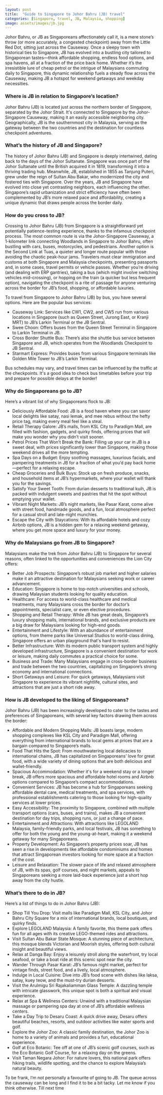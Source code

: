 ```yaml
---
layout: post
title:  "Guide to Singapore to Johor Bahru (JB) travel"
categories: [Singapore, travel, JB, Malaysia, shopping]
image: assets/images/jb.jpg
---
```


Johor Bahru, or JB as Singaporeans affectionately call it, is a mere stone’s throw (or more accurately, a congested checkpoint) away from the Little Red Dot, sitting just across the Causeway. Once a sleepy town with historical ties to Singapore, JB has evolved into a bustling city tailored to Singaporean tastes—think affordable shopping, endless food options, and spa havens, all at a fraction of the price back home. Whether it’s the irresistible lure of cheap petrol or the intrigue of Malaysians commuting daily to Singapore, this dynamic relationship fuels a steady flow across the Causeway, making JB a hotspot for weekend getaways and weekday necessities.

### Where is JB in relation to Singapore’s location?

Johor Bahru (JB) is located just across the northern border of Singapore, separated by the Johor Strait. It's connected to Singapore by the Johor-Singapore Causeway, making it an easily accessible neighboring city. Geographically, JB is the southernmost city in Malaysia, serving as the gateway between the two countries and the destination for countless checkpoint adventures.

### What’s the history of JB and Singapore?

The history of Johor Bahru (JB) and Singapore is deeply intertwined, dating back to the days of the Johor Sultanate. Singapore was once part of the Johor Sultanate until the British acquired it in 1819, transforming it into a thriving trading hub. Meanwhile, JB, established in 1855 as Tanjung Puteri, grew under the reign of Sultan Abu Bakar, who modernized the city and fostered ties with Singapore. Over the years, JB and Singapore have evolved into close yet contrasting neighbors, each influencing the other. Singapore’s rapid urbanization and strict efficiency have often been complemented by JB’s more relaxed pace and affordability, creating a unique dynamic that draws people across the border daily.

### How do you cross to JB?

Crossing to Johor Bahru (JB) from Singapore is a straightforward yet potentially patience-testing experience, thanks to the infamous checkpoint process. The most common route is via the Johor-Singapore Causeway, a 1-kilometer link connecting Woodlands in Singapore to Johor Bahru, often bustling with cars, buses, motorcycles, and pedestrians. Another option is the Second Link at Tuas, a quieter and longer route popular with those avoiding the chaotic peak-hour jams. Travelers must clear immigration and customs at both Singapore and Malaysia checkpoints, presenting passports and, in some cases, travel permits or vehicle passes. Whether you’re driving (and dealing with ERP gantries), taking a bus (which might involve switching vehicles mid-crossing), or hopping on the train (a quicker but less frequent option), navigating the checkpoint is a rite of passage for anyone venturing across the border for JB’s food, shopping, or affordable luxuries.

To travel from Singapore to Johor Bahru (JB) by bus, you have several options. Here are the popular bus services:

+ Causeway Link: Services like CW1, CW2, and CW5 run from various locations in Singapore (such as Queen Street, Jurong East, or Kranji MRT) to JB’s Larkin Terminal or the JB Sentral.
+ Swee Choon: Offers buses from the Queen Street Terminal in Singapore to Larkin Terminal in JB.
+ Cross Border Shuttle Bus: There’s also the shuttle bus service between Singapore and JB, which operates from the Woodlands Checkpoint to JB Sentral.
+ Starmart Express: Provides buses from various Singapore terminals like Golden Mile Tower to JB’s Larkin Terminal.

Bus schedules may vary, and travel times can be influenced by the traffic at the checkpoints. It's a good idea to check bus timetables before your trip and prepare for possible delays at the border!

### Why do Singaporeans go to JB?

Here’s a vibrant list of why Singaporeans flock to JB:

+ Deliciously Affordable Food: JB is a food haven where you can savor local delights like satay, nasi lemak, and mee rebus without the hefty price tag, making every meal feel like a steal.
+ Retail Therapy Galore: JB’s malls, from KSL City to Paradigm Mall, are filled with fashion, gadgets, and quirky finds, offering prices that will make you wonder why you didn’t visit sooner.
+ Petrol Prices That Won’t Break the Bank: Filling up your car in JB is a sweet deal, with prices significantly lower than Singapore, making those weekend drives all the more tempting.
+ Spa Days on a Budget: Enjoy soothing massages, luxurious facials, and pampering treatments in JB for a fraction of what you’d pay back home—perfect for a relaxing escape.
+ Cheap Groceries and Bulk Buys: Stock up on fresh produce, snacks, and household items at JB’s hypermarkets, where your wallet will thank you for the savings.
+ Satisfy Your Sweet Tooth: From durian desserts to traditional kuih, JB is packed with indulgent sweets and pastries that hit the spot without emptying your wallet.
+ Vibrant Night Markets: JB’s night markets, like Pasar Karat, come alive with street food, handmade goods, and a fun, local atmosphere perfect for a casual stroll and late-night munchies.
+ Escape the City with Staycations: With its affordable hotels and cozy Airbnb options, JB is a hidden gem for a relaxing weekend getaway, where you get more space and luxury for your money.

### Why do Malaysians go from JB to Singapore?

Malaysians make the trek from Johor Bahru (JB) to Singapore for several reasons, often linked to the opportunities and conveniences the Lion City offers:

+ Better Job Prospects: Singapore’s robust job market and higher salaries make it an attractive destination for Malaysians seeking work or career advancement.
+ Education: Singapore is home to top-notch universities and schools, drawing Malaysian students looking for quality education.
+ Healthcare: For access to world-class healthcare and medical treatments, many Malaysians cross the border for doctor’s appointments, specialist care, or even elective procedures.
+ Shopping and Retail Therapy: While JB has great deals, Singapore’s luxury shopping malls, international brands, and exclusive products are a big draw for Malaysians looking for high-end goods.
+ Entertainment and Lifestyle: With an abundance of entertainment options, from theme parks like Universal Studios to world-class dining, Singapore offers an urban playground that's hard to resist.
+ Better Infrastructure: With its modern public transport system and highly developed infrastructure, Singapore is a convenient destination for work or leisure, making daily commutes a practical choice for some.
+ Business and Trade: Many Malaysians engage in cross-border business and trade between the two countries, capitalizing on Singapore’s strong economy and international connections.
+ Short Getaways and Leisure: For quick getaways, Malaysians visit Singapore to experience its vibrant nightlife, cultural sites, and attractions that are just a short ride away.

### How is JB developed to the liking of Singaporeans?

Johor Bahru (JB) has been increasingly developed to cater to the tastes and preferences of Singaporeans, with several key factors drawing them across the border:

+ Affordable and Modern Shopping Malls: JB boasts large, modern shopping complexes like KSL City and Paradigm Mall, offering everything from international brands to local gems at prices that are a bargain compared to Singapore’s malls.
+ Food That Hits the Spot: From mouthwatering local delicacies to international chains, JB has capitalized on Singaporeans’ love for great food, with a wide variety of dining options that are both delicious and wallet-friendly.
+ Spacious Accommodation: Whether it's for a weekend stay or a longer break, JB offers more spacious and affordable hotel rooms and Airbnb options compared to Singapore’s compact accommodations.
+ Convenient Services: JB has become a hub for Singaporeans seeking affordable dental care, medical treatments, and spa services, with professional establishments catering to those looking for high-quality services at lower prices.
+ Easy Accessibility: The proximity to Singapore, combined with multiple transport options (cars, buses, and trains), makes JB a convenient destination for day trips, shopping runs, or just a change of pace.
+ Entertainment and Attractions: With attractions like LEGOLAND Malaysia, family-friendly parks, and local festivals, JB has something to offer for both the young and the young-at-heart, making it a weekend getaway for many Singaporeans.
+ Property Development: As Singapore’s property prices soar, JB has seen a rise in developments like affordable condominiums and homes that attract Singaporean investors looking for more space at a fraction of the cost.
+ Leisure and Relaxation: The slower pace of life and relaxed atmosphere of JB, with its spas, golf courses, and night markets, appeals to Singaporeans seeking a more laid-back experience just a short hop away from the city hustle.

### What’s there to do in JB?

Here’s a list of things to do in Johor Bahru (JB):

+ Shop Till You Drop: Visit malls like Paradigm Mall, KSL City, and Johor Bahru City Square for a mix of international brands, local boutiques, and quirky finds.
+ Explore LEGOLAND Malaysia: A family favorite, this theme park offers fun for all ages with its creative LEGO-themed rides and attractions.
+ Visit Sultan Abu Bakar State Mosque: A stunning piece of architecture, this mosque blends Victorian and Moorish styles, offering both cultural insight and beautiful views.
+ Relax at Danga Bay: Enjoy a leisurely stroll along the waterfront, try local seafood, or take a boat ride at this scenic spot near the city.
+ Wander Through Pasar Karat: JB’s famous night market, perfect for vintage finds, street food, and a lively, local atmosphere.
+ Indulge in Local Cuisine: Dive into JB’s food scene with dishes like laksa, satay, kuey teow, and the must-try durian desserts.
+ Visit the Arulmigu Sri Rajakaliamman Glass Temple: A dazzling temple with intricate glasswork, this unique spot is both a spiritual and visual experience.
+ Relax at Spa & Wellness Centers: Unwind with a traditional Malaysian massage or pampering spa day at one of JB’s affordable wellness centers.
+ Take a Day Trip to Desaru Coast: A quick drive away, Desaru offers beautiful beaches, resorts, and outdoor activities like water sports and golf.
+ Explore the Johor Zoo: A classic family destination, the Johor Zoo is home to a variety of animals and provides a fun, educational experience.
+ Golf at Eco Botanic: Tee off at one of JB’s scenic golf courses, such as the Eco Botanic Golf Course, for a relaxing day on the greens.
+ Visit Taman Negara Johor: For nature lovers, this national park offers hiking trails, wildlife spotting, and the chance to explore Malaysia’s natural beauty.

To be frank, I’m not personally a favourite of going to JB. The queue across the causeway can be long and I find it to be a bit tacky. Let me know if you think otherwise. Till next time
